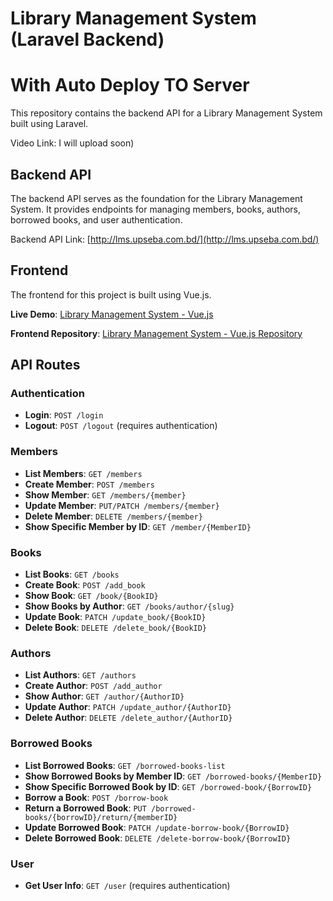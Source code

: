 # Library Management System (Laravel Backend)
# With Auto Deploy TO Server 
This repository contains the backend API for a Library Management System built using Laravel.

Video Link: I will upload soon)

## Backend API

The backend API serves as the foundation for the Library Management System. It provides endpoints for managing members, books, authors, borrowed books, and user authentication.

Backend API Link: [http://lms.upseba.com.bd/](http://lms.upseba.com.bd/)

## Frontend

The frontend for this project is built using Vue.js.

**Live Demo**: [Library Management System - Vue.js](https://library-management-system-vue-js.vercel.app/)

**Frontend Repository**: [Library Management System - Vue.js Repository](https://github.com/rsmmonaem/library-management-system-vue_js)

## API Routes

### Authentication

- **Login**: `POST /login`
- **Logout**: `POST /logout` (requires authentication)

### Members

- **List Members**: `GET /members`
- **Create Member**: `POST /members`
- **Show Member**: `GET /members/{member}`
- **Update Member**: `PUT/PATCH /members/{member}`
- **Delete Member**: `DELETE /members/{member}`
- **Show Specific Member by ID**: `GET /member/{MemberID}`

### Books

- **List Books**: `GET /books`
- **Create Book**: `POST /add_book`
- **Show Book**: `GET /book/{BookID}`
- **Show Books by Author**: `GET /books/author/{slug}`
- **Update Book**: `PATCH /update_book/{BookID}`
- **Delete Book**: `DELETE /delete_book/{BookID}`

### Authors

- **List Authors**: `GET /authors`
- **Create Author**: `POST /add_author`
- **Show Author**: `GET /author/{AuthorID}`
- **Update Author**: `PATCH /update_author/{AuthorID}`
- **Delete Author**: `DELETE /delete_author/{AuthorID}`

### Borrowed Books

- **List Borrowed Books**: `GET /borrowed-books-list`
- **Show Borrowed Books by Member ID**: `GET /borrowed-books/{MemberID}`
- **Show Specific Borrowed Book by ID**: `GET /borrowed-book/{BorrowID}`
- **Borrow a Book**: `POST /borrow-book`
- **Return a Borrowed Book**: `PUT /borrowed-books/{borrowID}/return/{memberID}`
- **Update Borrowed Book**: `PATCH /update-borrow-book/{BorrowID}`
- **Delete Borrowed Book**: `DELETE /delete-borrow-book/{BorrowID}`

### User

- **Get User Info**: `GET /user` (requires authentication)

